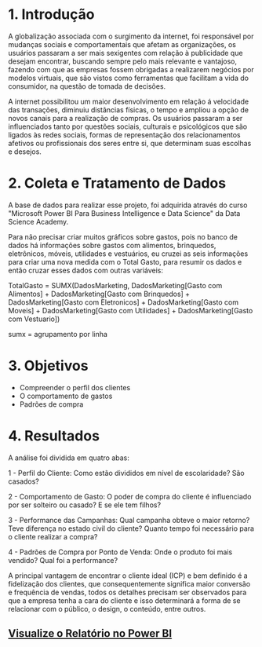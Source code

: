 # 1. Introdução
A globalização associada com o surgimento da internet, foi responsável por mudanças sociais e comportamentais que afetam as organizações, os usuários passaram a ser mais sexigentes com relação à publicidade que desejam encontrar, buscando sempre pelo mais relevante  e vantajoso, fazendo com que as empresas fossem obrigadas a realizarem negócios por modelos virtuais, que são vistos como ferramentas que facilitam a vida do consumidor, na questão de tomada de decisões.

A internet possibilitou um maior desenvolvimento em relação á velocidade das transações, diminuiu distâncias físicas, o tempo e ampliou a opção de novos canais para a realização de compras. Os usuários passaram a ser influenciados tanto por questões sociais, culturais  e psicológicos que são ligados às redes sociais, formas de representação dos relacionamentos afetivos ou profissionais dos seres entre si, que determinam suas escolhas e desejos.

# 2. Coleta e Tratamento de Dados
A base de dados para realizar esse projeto, foi adquirida através do curso "Microsoft Power BI Para Business Intelligence e Data Science" da Data Science Academy.

Para não precisar criar muitos gráficos sobre gastos, pois no banco de dados há informações sobre gastos com alimentos, brinquedos, eletrônicos, móveis, utilidades e vestuários, eu cruzei as seis informações para criar uma nova medida com o Total Gasto, para resumir os dados e então cruzar esses dados com outras variáveis:

TotalGasto = SUMX(DadosMarketing, DadosMarketing[Gasto com Alimentos] + DadosMarketing[Gasto com Brinquedos] + DadosMarketing[Gasto com Eletronicos] + DadosMarketing[Gasto com Moveis] + DadosMarketing[Gasto com Utilidades] + DadosMarketing[Gasto com Vestuario])

sumx = agrupamento por linha

# 3. Objetivos
- Compreender o perfil dos clientes
- O comportamento de gastos
- Padrões de compra

# 4. Resultados
A análise foi dividida em quatro abas:

1 - Perfil do Cliente: Como estão divididos em nível de escolaridade? São casados?

2 - Comportamento de Gasto: O poder de compra do cliente é influenciado por ser solteiro ou casado? E se ele tem filhos?

3 - Performance das Campanhas: Qual campanha obteve o maior retorno? Teve diferença no estado civil do cliente? Quanto tempo foi necessário para o cliente realizar a compra?

4 - Padrões de Compra por Ponto de Venda: Onde o produto foi mais vendido? Qual foi a performance?

A principal vantagem de encontrar o cliente ideal (ICP) e bem definido é a fidelização dos clientes, que consequentemente significa maior conversão e frequência de vendas, todos os detalhes precisam ser observados para que a empresa tenha a cara do cliente e isso determinará a forma de se relacionar com o público, o design, o conteúdo, entre outros.

## [Visualize o Relatório no Power BI](https://app.powerbi.com/view?r=eyJrIjoiZGQzZjlmZDctOTY1My00MDI4LWFkOWQtNzFiMDg2OTEzZTAxIiwidCI6IjZjYmI5Y2Y3LWI0YzQtNGVmZC04NjVlLWFmYzRhYWM1ZmIxYSJ9)
